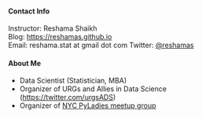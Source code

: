 #### Contact Info
Instructor:  Reshama Shaikh  
Blog:  https://reshamas.github.io  
Email:   reshama.stat at gmail dot com
Twitter:  [@reshamas](https://twitter.com/reshamas)

#### About Me
* Data Scientist (Statistician, MBA)
* Organizer of URGs and Allies in Data Science (https://twitter.com/urgsADS)
* Organizer of [NYC PyLadies meetup group](https://www.meetup.com/NYC-PyLadies/)
